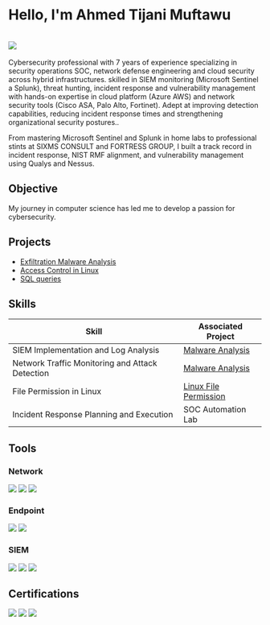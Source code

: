 # Hello, I'm Ahmed Tijani Muftawu
<br />
<a href="https://www.linkedin.com/in/ahmed-muftawu-451886269">
  <img src="https://img.shields.io/badge/-LinkedIn-0072b1?&style=for-the-badge&logo=linkedin&logoColor=white" />
</a>
<br />
<br />
Cybersecurity professional with 7 years of experience specializing in security operations SOC, network defense engineering and cloud security across hybrid infrastructures. skilled in SIEM monitoring (Microsoft Sentinel a Splunk), threat hunting, incident response and vulnerability management with hands-on expertise in cloud platform (Azure AWS) and network security tools (Cisco ASA, Palo Alto, Fortinet). Adept at improving detection capabilities, reducing incident response times and strengthening organizational security postures..

From mastering Microsoft Sentinel and Splunk in home labs to professional stints at SIXMS CONSULT and FORTRESS GROUP, I built a track record in incident response, NIST RMF alignment, and vulnerability management using Qualys and Nessus.

## Objective

My journey in computer science has led me to develop a passion for cybersecurity.

## Projects
- <a href="https://github.com/ahmedtj92/Malware-Analysis/blob/main/README.md"> Exfiltration Malware Analysis</a>
- <a href="https://github.com/ahmedtj92/File-Permission-in-Linux"> Access Control in Linux</a>
- <a href="https://github.com/ahmedtj92/Applying-filters-to-SQL-queries"> SQL queries</a>


## Skills

| Skill                                         | Associated Project         |
|-----------------------------------------------|----------------------------|
| SIEM Implementation and Log Analysis          | <a href="https://github.com/ahmedtj92/Malware-Analysis/blob/main/README.md">Malware Analysis</a>|
| Network Traffic Monitoring and Attack Detection | <a href="https://github.com/ahmedtj92/Malware-Analysis/blob/main/README.md">Malware Analysis</a>|
| File Permission in Linux                  | <a href="https://github.com/ahmedtj92/File-Permission-in-Linux">Linux File Permission </a>|
| Incident Response Planning and Execution      | SOC Automation Lab|




## Tools

### Network
<div>
    <img src="https://img.shields.io/badge/-Wireshark-1679A7?&style=for-the-badge&logo=Wireshark&logoColor=white" />
    <img src="https://img.shields.io/badge/-Suricata-EF3B2D?&style=for-the-badge&logo=Suricata&logoColor=white" />
    <img src="https://img.shields.io/badge/-Zeek-777BB4?&style=for-the-badge&logo=Zeek&logoColor=white" />
</div>

### Endpoint
<div>
    <img src="https://img.shields.io/badge/-Microsoft_Defender_for_Endpoint-00A4EF?&style=for-the-badge&logo=Microsoft&logoColor=white" />
    <img src="https://img.shields.io/badge/-Velociraptor-4B275F?&style=for-the-badge&logo=Velociraptor&logoColor=white" />
</div>

### SIEM
<div>
    <img src="https://img.shields.io/badge/-Microsoft_Sentinel-0078D4?&style=for-the-badge&logo=Microsoft&logoColor=white" />
    <img src="https://img.shields.io/badge/-Splunk-000000?&style=for-the-badge&logo=Splunk&logoColor=white" />
    <img src="https://img.shields.io/badge/-Elastic-005571?&style=for-the-badge&logo=Elastic&logoColor=white" />
</div>

## Certifications

<div>
<img src="https://img.shields.io/badge/-Security%2B-FF0000?&style=for-the-badge&logo=CompTIA&logoColor=white" />
<img src="https://img.shields.io/badge/-Google%20Cybersecurity%20Cert-4285F4?style=for-the-badge&logo=google&logoColor=white" />
<img src="https://img.shields.io/badge/-ISC2%20Certified%20Cybersecurity-006B5F?style=for-the-badge&logo=ISC2&logoColor=white" />




</div>


